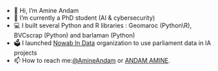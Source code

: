 - 👋 Hi, I’m Amine Andam
- 🌱 I’m currently a PhD student (AI & cybersecurity)
- 💻 I built several Python and R libraries : Geomaroc (Python\R), BVCscrap (Python) and barlaman (Python)
- 🗳️ I launched [Nowab In Data](https://github.com/nowabindata) organization to use parliament data in IA projects
- 📫 How to reach me:[@AmineAndam](https://twitter.com/AmineAndam)  or [ANDAM AMINE](https://www.linkedin.com/in/amineandam/).
